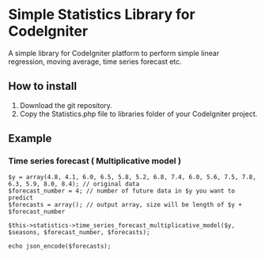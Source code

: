 # Simple Statistics Library for CodeIgniter
A simple library for CodeIgniter platform to perform simple linear regression, moving average, time series forecast etc.

## How to install
1. Download the git repository.
2. Copy the Statistics.php file to libraries folder of your CodeIgniter project.

## Example
### Time series forecast ( Multiplicative model )

```
$y = array(4.8, 4.1, 6.0, 6.5, 5.8, 5.2, 6.8, 7.4, 6.0, 5.6, 7.5, 7.8, 6.3, 5.9, 8.0, 8.4); // original data
$forecast_number = 4; // number of future data in $y you want to predict
$forecasts = array(); // output array, size will be length of $y + $forecast_number

$this->statistics->time_series_forecast_multiplicative_model($y, $seasons, $forecast_number, $forecasts);
		
echo json_encode($forecasts);
```
